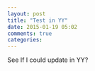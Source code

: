 ```yaml
---
layout: post
title: "Test in YY"
date: 2015-01-19 05:02
comments: true
categories: 
---
```

See If I could update in YY? 
